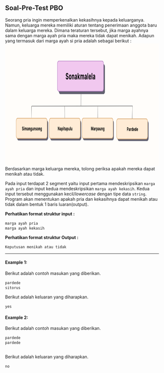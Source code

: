 ## Soal-Pre-Test PBO

Seorang pria ingin memperkenalkan kekasihnya kepada keluarganya. Namun, keluarga mereka memiliki aturan tentang penerimaan anggota baru dalam keluarga mereka. Dimana teraturan tersebut, jika marga ayahnya sama dengan marga ayah pria maka mereka tidak dapat menikah. Adapun yang termasuk dari marga ayah si pria adalah sebagai berikut :
<img src="https://github.com/danismg/Soal-Pre-Test/blob/main/img/Img_PBO_2.png.png" align="center" height="400" width="750">
Berdasarkan marga keluarga mereka, tolong periksa apakah mereka dapat menikah atau tidak.
<br>

Pada input terdapat 2 segment yaitu input pertama mendeskripsikan `marga ayah pria` dan input kedua mendeskripsikan `marga ayah kekasih`. Kedua input tersebut menggunakan kecil/_lowercase_ dengan tipe data `string`. Program akan menentukan apakah pria dan kekasihnya dapat menikah atau tidak dalam bentuk 1 baris luaran(output).
<br>

**Perhatikan format struktur input :**

```
marga ayah pria
marga ayah kekasih

```

**Perhatikan format struktur Output :**

```
Keputusan menikah atau tidak

```

<hr>

#### Example 1:

Berikut adalah contoh masukan yang diberikan.

```
pardede
sitorus

```

Berikut adalah keluaran yang diharapkan.

```
yes

```

#### Example 2:

Berikut adalah contoh masukan yang diberikan.

```
pardede
pardede


```

Berikut adalah keluaran yang diharapkan.

```
no

```
